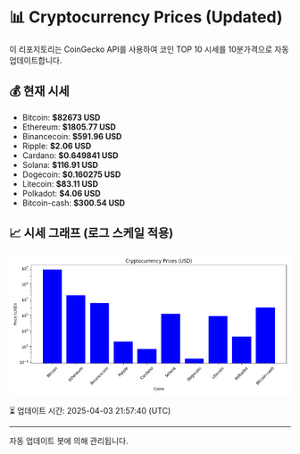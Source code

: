 
# 📊 Cryptocurrency Prices (Updated)

이 리포지토리는 CoinGecko API를 사용하여 코인 TOP 10 시세를 10분가격으로 자동 업데이트합니다.

## 💰 현재 시세
- Bitcoin: **$82673 USD**
- Ethereum: **$1805.77 USD**
- Binancecoin: **$591.96 USD**
- Ripple: **$2.06 USD**
- Cardano: **$0.649841 USD**
- Solana: **$116.91 USD**
- Dogecoin: **$0.160275 USD**
- Litecoin: **$83.11 USD**
- Polkadot: **$4.06 USD**
- Bitcoin-cash: **$300.54 USD**

## 📈 시세 그래프 (로그 스케일 적용)
![Crypto Prices](crypto_prices.png)

⏳ 업데이트 시간: 2025-04-03 21:57:40 (UTC)

---
자동 업데이트 봇에 의해 관리됩니다.
